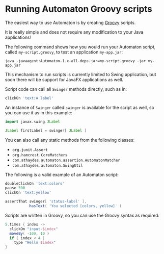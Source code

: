 # Running Automaton Groovy scripts

The easiest way to use Automaton is by creating [Groovy](http://groovy.codehaus.org/) scripts.

It is really simple and does not require any modification to your Java applications!

The following command shows how you would run your Automaton script, called `my-script.groovy`,
to test an application `my-app.jar`:

```
java -javaagent:Automaton-1.x-all-deps.jar=my-script.groovy -jar my-app.jar
```

This mechanism to run scripts is currently limited to Swing application, but soon there will be support for JavaFX applications as well.

Script code can call all `Swinger` methods directly, such as in:

```groovy
clickOn 'text:A label'
```

An instance of `Swinger` called `swinger` is available for the script as well, so you can use it as in this example:

```groovy
import javax.swing.JLabel

JLabel firstLabel = swinger[ JLabel ]
```

You can also call any static methods from the following classes:

  * `org.junit.Assert`
  * `org.hamcrest.CoreMatchers`
  * `com.athaydes.automaton.assertion.AutomatonMatcher`
  * `com.athaydes.automaton.SwingUtil`

The following is a valid example of an Automaton script:

```groovy
doubleClickOn 'text:colors'
pause 500
clickOn 'text:yellow'

assertThat swinger[ 'status-label' ],
           hasText( 'You selected [colors, yellow]' )
```

Scripts are written in Groovy, so you can use the Groovy syntax as required:

```groovy
5.times { index ->
  clickOn "input-$index"
  moveBy( -100, 10 )
  if ( index < 4 )
    type "Hello $index"
}
```
